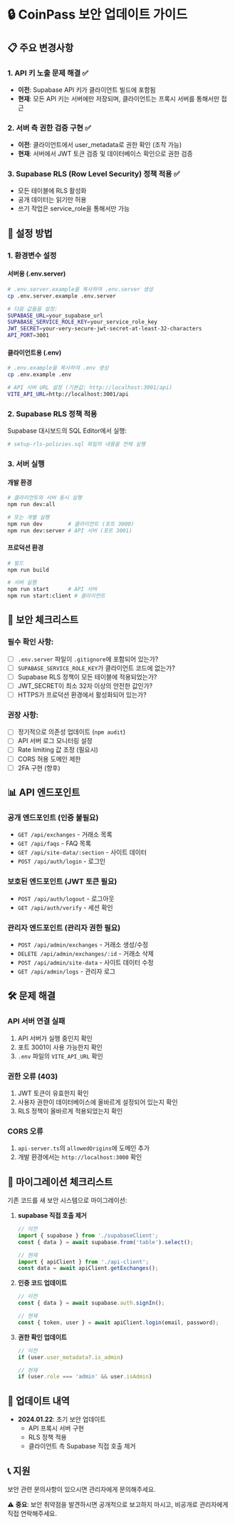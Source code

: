 # 🔒 CoinPass 보안 업데이트 가이드

## 📋 주요 변경사항

### 1. API 키 노출 문제 해결 ✅
- **이전**: Supabase API 키가 클라이언트 빌드에 포함됨
- **현재**: 모든 API 키는 서버에만 저장되며, 클라이언트는 프록시 서버를 통해서만 접근

### 2. 서버 측 권한 검증 구현 ✅
- **이전**: 클라이언트에서 user_metadata로 권한 확인 (조작 가능)
- **현재**: 서버에서 JWT 토큰 검증 및 데이터베이스 확인으로 권한 검증

### 3. Supabase RLS (Row Level Security) 정책 적용 ✅
- 모든 테이블에 RLS 활성화
- 공개 데이터는 읽기만 허용
- 쓰기 작업은 service_role을 통해서만 가능

## 🚀 설정 방법

### 1. 환경변수 설정

#### 서버용 (.env.server)
```bash
# .env.server.example을 복사하여 .env.server 생성
cp .env.server.example .env.server

# 다음 값들을 설정:
SUPABASE_URL=your_supabase_url
SUPABASE_SERVICE_ROLE_KEY=your_service_role_key
JWT_SECRET=your-very-secure-jwt-secret-at-least-32-characters
API_PORT=3001
```

#### 클라이언트용 (.env)
```bash
# .env.example을 복사하여 .env 생성
cp .env.example .env

# API 서버 URL 설정 (기본값: http://localhost:3001/api)
VITE_API_URL=http://localhost:3001/api
```

### 2. Supabase RLS 정책 적용

Supabase 대시보드의 SQL Editor에서 실행:
```bash
# setup-rls-policies.sql 파일의 내용을 전체 실행
```

### 3. 서버 실행

#### 개발 환경
```bash
# 클라이언트와 서버 동시 실행
npm run dev:all

# 또는 개별 실행
npm run dev        # 클라이언트 (포트 3000)
npm run dev:server # API 서버 (포트 3001)
```

#### 프로덕션 환경
```bash
# 빌드
npm run build

# 서버 실행
npm run start      # API 서버
npm run start:client # 클라이언트
```

## 🔐 보안 체크리스트

### 필수 확인 사항:
- [ ] `.env.server` 파일이 `.gitignore`에 포함되어 있는가?
- [ ] `SUPABASE_SERVICE_ROLE_KEY`가 클라이언트 코드에 없는가?
- [ ] Supabase RLS 정책이 모든 테이블에 적용되었는가?
- [ ] JWT_SECRET이 최소 32자 이상의 안전한 값인가?
- [ ] HTTPS가 프로덕션 환경에서 활성화되어 있는가?

### 권장 사항:
- [ ] 정기적으로 의존성 업데이트 (`npm audit`)
- [ ] API 서버 로그 모니터링 설정
- [ ] Rate limiting 값 조정 (필요시)
- [ ] CORS 허용 도메인 제한
- [ ] 2FA 구현 (향후)

## 📊 API 엔드포인트

### 공개 엔드포인트 (인증 불필요)
- `GET /api/exchanges` - 거래소 목록
- `GET /api/faqs` - FAQ 목록
- `GET /api/site-data/:section` - 사이트 데이터
- `POST /api/auth/login` - 로그인

### 보호된 엔드포인트 (JWT 토큰 필요)
- `POST /api/auth/logout` - 로그아웃
- `GET /api/auth/verify` - 세션 확인

### 관리자 엔드포인트 (관리자 권한 필요)
- `POST /api/admin/exchanges` - 거래소 생성/수정
- `DELETE /api/admin/exchanges/:id` - 거래소 삭제
- `POST /api/admin/site-data` - 사이트 데이터 수정
- `GET /api/admin/logs` - 관리자 로그

## 🛠️ 문제 해결

### API 서버 연결 실패
1. API 서버가 실행 중인지 확인
2. 포트 3001이 사용 가능한지 확인
3. `.env` 파일의 `VITE_API_URL` 확인

### 권한 오류 (403)
1. JWT 토큰이 유효한지 확인
2. 사용자 권한이 데이터베이스에 올바르게 설정되어 있는지 확인
3. RLS 정책이 올바르게 적용되었는지 확인

### CORS 오류
1. `api-server.ts`의 `allowedOrigins`에 도메인 추가
2. 개발 환경에서는 `http://localhost:3000` 확인

## 📝 마이그레이션 체크리스트

기존 코드를 새 보안 시스템으로 마이그레이션:

1. **supabase 직접 호출 제거**
   ```typescript
   // 이전
   import { supabase } from './supabaseClient';
   const { data } = await supabase.from('table').select();
   
   // 현재
   import { apiClient } from './api-client';
   const data = await apiClient.getExchanges();
   ```

2. **인증 코드 업데이트**
   ```typescript
   // 이전
   const { data } = await supabase.auth.signIn();
   
   // 현재
   const { token, user } = await apiClient.login(email, password);
   ```

3. **권한 확인 업데이트**
   ```typescript
   // 이전
   if (user.user_metadata?.is_admin)
   
   // 현재
   if (user.role === 'admin' && user.isAdmin)
   ```

## 🔄 업데이트 내역

- **2024.01.22**: 초기 보안 업데이트
  - API 프록시 서버 구현
  - RLS 정책 적용
  - 클라이언트 측 Supabase 직접 호출 제거

## 📞 지원

보안 관련 문의사항이 있으시면 관리자에게 문의해주세요.

⚠️ **중요**: 보안 취약점을 발견하시면 공개적으로 보고하지 마시고, 비공개로 관리자에게 직접 연락해주세요.